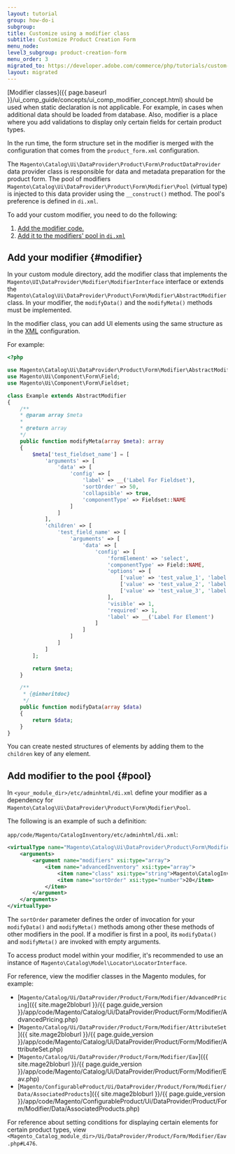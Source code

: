 ```yaml
---
layout: tutorial
group: how-do-i
subgroup:
title: Customize using a modifier class
subtitle: Customize Product Creation Form
menu_node:
level3_subgroup: product-creation-form
menu_order: 3
migrated_to: https://developer.adobe.com/commerce/php/tutorials/custom-product-creation-form/modifier-class/
layout: migrated
---
```


[Modifier classes]({{ page.baseurl }}/ui_comp_guide/concepts/ui_comp_modifier_concept.html) should be used when static declaration is not applicable. For example, in cases when additional data should be loaded from database. Also, modifier is a place where you add validations to display only certain fields for certain product types.

In the run time, the form structure set in the modifier is merged with the configuration that comes from the `product_form.xml` configuration.

The `Magento\Catalog\Ui\DataProvider\Product\Form\ProductDataProvider` data provider class is responsible for data and metadata preparation for the product form. The pool of modifiers `Magento\Catalog\Ui\DataProvider\Product\Form\Modifier\Pool` (virtual type) is injected to this data provider using the `__construct()` method. The pool's preference is defined in `di.xml`.

To add your custom modifier, you need to do the following:

1. [Add the modifier code.](#modifier)
1. [Add it to the modifiers' pool in `di.xml`](#pool)

## Add your modifier {#modifier}

In your custom module directory, add the modifier class that implements the `Magento\UI\DataProvider\Modifier\ModifierInterface` interface or extends the `Magento\Catalog\Ui\DataProvider\Product\Form\Modifier\AbstractModifier`class. In your modifier, the `modifyData()` and the `modifyMeta()` methods must be implemented.

In the modifier class, you can add UI elements using the same structure as in the [XML](https://glossary.magento.com/xml) configuration.

For example:

```php
<?php

use Magento\Catalog\Ui\DataProvider\Product\Form\Modifier\AbstractModifier;
use Magento\Ui\Component\Form\Field;
use Magento\Ui\Component\Form\Fieldset;

class Example extends AbstractModifier
{
    /**
    * @param array $meta
    *
    * @return array
    */
    public function modifyMeta(array $meta): array
    {
        $meta['test_fieldset_name'] = [
            'arguments' => [
                'data' => [
                    'config' => [
                        'label' => __('Label For Fieldset'),
                        'sortOrder' => 50,
                        'collapsible' => true,
                        'componentType' => Fieldset::NAME
                    ]
                ]
            ],
            'children' => [
                'test_field_name' => [
                    'arguments' => [
                        'data' => [
                            'config' => [
                                'formElement' => 'select',
                                'componentType' => Field::NAME,
                                'options' => [
                                    ['value' => 'test_value_1', 'label' => 'Test Value 1'],
                                    ['value' => 'test_value_2', 'label' => 'Test Value 2'],
                                    ['value' => 'test_value_3', 'label' => 'Test Value 3'],
                                ],
                                'visible' => 1,
                                'required' => 1,
                                'label' => __('Label For Element')
                            ]
                        ]
                    ]
                ]
            ]
        ];

        return $meta;
    }

    /**
     * {@inheritdoc}
     */
    public function modifyData(array $data)
    {
        return $data;
    }
}
```

You can create nested structures of elements by adding them to the `children` key of any element.

## Add modifier to the pool {#pool}

In `<your_module_dir>/etc/adminhtml/di.xml` define your modifier as a dependency for `Magento\Catalog\Ui\DataProvider\Product\Form\Modifier\Pool`.

The following is an example of such a definition:

`app/code/Magento/CatalogInventory/etc/adminhtml/di.xml`:

```xml
<virtualType name="Magento\Catalog\Ui\DataProvider\Product\Form\Modifier\Pool">
    <arguments>
        <argument name="modifiers" xsi:type="array">
            <item name="advancedInventory" xsi:type="array">
                <item name="class" xsi:type="string">Magento\CatalogInventory\Ui\DataProvider\Product\Form\Modifier\AdvancedInventory</item>
                <item name="sortOrder" xsi:type="number">20</item>
            </item>
        </argument>
    </arguments>
</virtualType>
```

The `sortOrder` parameter defines the order of invocation for your `modifyData()` and `modifyMeta()` methods among other these methods of other modifiers in the pool. If a modifier is first in a pool, its `modifyData()` and `modifyMeta()` are invoked with empty arguments.

To access product model within your modifier, it's recommended to use an instance of `Magento\Catalog\Model\Locator\LocatorInterface`.

For reference, view the modifier classes in the Magento modules, for example:

-  [`Magento/Catalog/Ui/DataProvider/Product/Form/Modifier/AdvancedPricing`]({{ site.mage2bloburl }}/{{ page.guide_version }}/app/code/Magento/Catalog/Ui/DataProvider/Product/Form/Modifier/AdvancedPricing.php)
-  [`Magento/Catalog/Ui/DataProvider/Product/Form/Modifier/AttributeSet`]({{ site.mage2bloburl }}/{{ page.guide_version }}/app/code/Magento/Catalog/Ui/DataProvider/Product/Form/Modifier/AttributeSet.php)
-  [`Magento/Catalog/Ui/DataProvider/Product/Form/Modifier/Eav`]({{ site.mage2bloburl }}/{{ page.guide_version }}/app/code/Magento/Catalog/Ui/DataProvider/Product/Form/Modifier/Eav.php)
-  [`Magento/ConfigurableProduct/Ui/DataProvider/Product/Form/Modifier/Data/AssociatedProducts`]({{ site.mage2bloburl }}/{{ page.guide_version }}/app/code/Magento/ConfigurableProduct/Ui/DataProvider/Product/Form/Modifier/Data/AssociatedProducts.php)

For reference about setting conditions for displaying certain elements for certain product types, view `<Magento_Catalog_module_dir>/Ui/DataProvider/Product/Form/Modifier/Eav.php#L476`.
